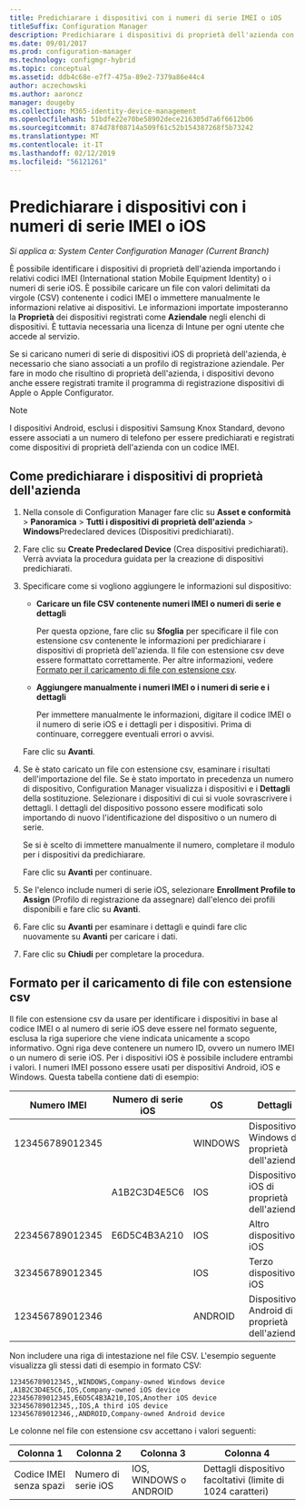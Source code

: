 ```yaml
---
title: Predichiarare i dispositivi con i numeri di serie IMEI o iOS
titleSuffix: Configuration Manager
description: Predichiarare i dispositivi di proprietà dell'azienda con numero di serie IMEI o iOS.
ms.date: 09/01/2017
ms.prod: configuration-manager
ms.technology: configmgr-hybrid
ms.topic: conceptual
ms.assetid: ddb4c68e-e7f7-475a-89e2-7379a86e44c4
author: aczechowski
ms.author: aaroncz
manager: dougeby
ms.collection: M365-identity-device-management
ms.openlocfilehash: 51bdfe22e70be58902dece216305d7a6f6612b06
ms.sourcegitcommit: 874d78f08714a509f61c52b154387268f5b73242
ms.translationtype: MT
ms.contentlocale: it-IT
ms.lasthandoff: 02/12/2019
ms.locfileid: "56121261"
---
```

# <a name="predeclare-devices-with-imei-or-ios-serial-numbers"></a>Predichiarare i dispositivi con i numeri di serie IMEI o iOS

*Si applica a: System Center Configuration Manager (Current Branch)*

È possibile identificare i dispositivi di proprietà dell'azienda importando i relativi codici IMEI (International station Mobile Equipment Identity) o i numeri di serie iOS. È possibile caricare un file con valori delimitati da virgole (CSV) contenente i codici IMEI o immettere manualmente le informazioni relative ai dispositivi.  Le informazioni importate imposteranno la **Proprietà** dei dispositivi registrati come **Aziendale** negli elenchi di dispositivi. È tuttavia necessaria una licenza di Intune per ogni utente che accede al servizio.  

Se si caricano numeri di serie di dispositivi iOS di proprietà dell'azienda, è necessario che siano associati a un profilo di registrazione aziendale. Per fare in modo che risultino di proprietà dell'azienda, i dispositivi devono anche essere registrati tramite il programma di registrazione dispositivi di Apple o Apple Configurator.

>[!NOTE]
>I dispositivi Android, esclusi i dispositivi Samsung Knox Standard, devono essere associati a un numero di telefono per essere predichiarati e registrati come dispositivi di proprietà dell'azienda con un codice IMEI.

## <a name="how-to-predeclare-corporate-owned-devices"></a>Come predichiarare i dispositivi di proprietà dell'azienda

1. Nella console di Configuration Manager fare clic su **Asset e conformità** > **Panoramica** > **Tutti i dispositivi di proprietà dell'azienda** > **Windows**Predeclared devices (Dispositivi predichiarati).

2. Fare clic su **Create Predeclared Device** (Crea dispositivi predichiarati). Verrà avviata la procedura guidata per la creazione di dispositivi predichiarati.

3. Specificare come si vogliono aggiungere le informazioni sul dispositivo:

    -  **Caricare un file CSV contenente numeri IMEI o numeri di serie e dettagli**

       Per questa opzione, fare clic su **Sfoglia** per specificare il file con estensione csv contenente le informazioni per predichiarare i dispositivi di proprietà dell'azienda. Il file con estensione csv deve essere formattato correttamente. Per altre informazioni, vedere [Formato per il caricamento di file con estensione csv](#format-for-uploading-csv-files).

    -  **Aggiungere manualmente i numeri IMEI o i numeri di serie e i dettagli**

       Per immettere manualmente le informazioni, digitare il codice IMEI o il numero di serie iOS e i dettagli per i dispositivi. Prima di continuare, correggere eventuali errori o avvisi.

   Fare clic su **Avanti**.

4. Se è stato caricato un file con estensione csv, esaminare i risultati dell'importazione del file. Se è stato importato in precedenza un numero di dispositivo, Configuration Manager visualizza i dispositivi e i **Dettagli** della sostituzione. Selezionare i dispositivi di cui si vuole sovrascrivere i dettagli. I dettagli del dispositivo possono essere modificati solo importando di nuovo l'identificazione del dispositivo o un numero di serie.

   Se si è scelto di immettere manualmente il numero, completare il modulo per i dispositivi da predichiarare.

   Fare clic su **Avanti** per continuare.

5. Se l'elenco include numeri di serie iOS, selezionare **Enrollment Profile to Assign** (Profilo di registrazione da assegnare) dall'elenco dei profili disponibili e fare clic su **Avanti**.

6. Fare clic su **Avanti** per esaminare i dettagli e quindi fare clic nuovamente su **Avanti** per caricare i dati.

7. Fare clic su **Chiudi** per completare la procedura.

## <a name="format-for-uploading-csv-files"></a>Formato per il caricamento di file con estensione csv

Il file con estensione csv da usare per identificare i dispositivi in base al codice IMEI o al numero di serie iOS deve essere nel formato seguente, esclusa la riga superiore che viene indicata unicamente a scopo informativo. Ogni riga deve contenere un numero ID, ovvero un numero IMEI o un numero di serie iOS. Per i dispositivi iOS è possibile includere entrambi i valori. I numeri IMEI possono essere usati per dispositivi Android, iOS e Windows. Questa tabella contiene dati di esempio:

| Numero IMEI  | Numero di serie iOS  | OS | Dettagli |
|------------ |---------------|-----|-----|
| 123456789012345    |   | WINDOWS | Dispositivo Windows di proprietà dell'azienda|
|   | A1B2C3D4E5C6 | IOS |  Dispositivo iOS di proprietà dell'azienda|
| 223456789012345 | E6D5C4B3A210 |   IOS |  Altro dispositivo iOS|
| 323456789012345 |        |   IOS |    Terzo dispositivo iOS|
| 123456789012346 |         |   ANDROID |   Dispositivo Android di proprietà dell'azienda|

Non includere una riga di intestazione nel file CSV. L'esempio seguente visualizza gli stessi dati di esempio in formato CSV:

```
123456789012345,,WINDOWS,Company-owned Windows device
,A1B2C3D4E5C6,IOS,Company-owned iOS device
223456789012345,E6D5C4B3A210,IOS,Another iOS device
323456789012345,,IOS,A third iOS device
123456789012346,,ANDROID,Company-owned Android device
```

Le colonne nel file con estensione csv accettano i valori seguenti:

| Colonna 1 | Colonna 2 | Colonna 3 | Colonna 4 |
|---|---|---|---|
|Codice IMEI senza spazi | Numero di serie iOS | IOS, WINDOWS o ANDROID | Dettagli dispositivo facoltativi (limite di 1024 caratteri) |
